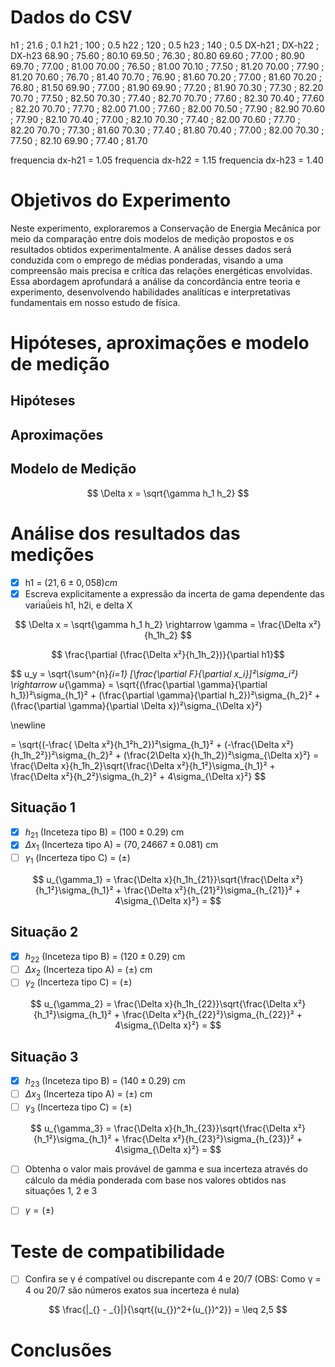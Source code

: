 # Dados do CSV

h1  ; 21.6 ; 0.1
h21 ; 100 ; 0.5
h22 ; 120 ; 0.5
h23 ; 140 ; 0.5
DX-h21 ; DX-h22 ; DX-h23
68.90  ; 75.60  ; 80.10
69.50  ; 76.30  ; 80.80
69.60  ; 77.00  ; 80.90
69.70  ; 77.00  ; 81.00
70.00  ; 76.50  ; 81.00
70.10  ; 77.50  ; 81.20
70.00  ; 77.90  ; 81.20
70.60  ; 76.70  ; 81.40
70.70  ; 76.90  ; 81.60
70.20  ; 77.00  ; 81.60
70.20  ; 76.80  ; 81.50
69.90  ; 77.00  ; 81.90
69.90  ; 77.20  ; 81.90
70.30  ; 77.30  ; 82.20
70.70  ; 77.50  ; 82.50
70.30  ; 77.40  ; 82.70
70.70  ; 77.60  ; 82.30
70.40  ; 77.60  ; 82.20
70.70  ; 77.70  ; 82.00
71.00  ; 77.60  ; 82.00
70.50  ; 77.90  ; 82.90
70.60  ; 77.90  ; 82.10
70.40  ; 77.00  ; 82.10
70.30  ; 77.40  ; 82.00
70.60  ; 77.70  ; 82.20
70.70  ; 77.30  ; 81.60
70.30  ; 77.40  ; 81.80
70.40  ; 77.00  ; 82.00
70.30  ; 77.50  ; 82.10
69.90  ; 77.40  ; 81.70

frequencia dx-h21 = 1.05
frequencia dx-h22 = 1.15
frequencia dx-h23 = 1.40

# Objetivos do Experimento

Neste experimento, exploraremos a Conservação de Energia Mecânica por meio da comparação entre dois modelos de medição propostos e os resultados obtidos experimentalmente. A análise desses dados será conduzida com o emprego de médias ponderadas, visando a uma compreensão mais precisa e crítica das relações energéticas envolvidas. Essa abordagem aprofundará a análise da concordância entre teoria e experimento, desenvolvendo habilidades analíticas e interpretativas fundamentais em nosso estudo de física.

# Hipóteses, aproximações e modelo de medição

## Hipóteses

## Aproximações

## Modelo de Medição

$$
\Delta x = \sqrt{\gamma h_1 h_2}
$$

# Análise dos resultados das medições

* [x] h1 = $(21,6 \pm 0,058) cm$ 
* [x] Escreva explicitamente a expressão da incerta de gama dependente das variaǘeis h1, h2i, e delta X

$$
\Delta x = \sqrt{\gamma h_1 h_2} \rightarrow \gamma = \frac{\Delta x²}{h_1h_2}
$$

$$
\frac{\partial (\frac{\Delta x²}{h_1h_2})}{\partial h1}$$

$$
u_y = \sqrt{\sum^{n}_{i=1} [\frac{\partial F}{\partial x_i}]²\sigma_i²} \rightarrow u_{\gamma} = \sqrt{(\frac{\partial \gamma}{\partial h_1})²\sigma_{h_1}² + (\frac{\partial \gamma}{\partial h_2})²\sigma_{h_2}² + (\frac{\partial \gamma}{\partial \Delta x})²\sigma_{\Delta x}²} 

\newline

= \sqrt{(-\frac{ \Delta x²}{h_1²h_2})²\sigma_{h_1}² + (-\frac{\Delta x²}{h_1h_2²})²\sigma_{h_2}² + (\frac{2\Delta x}{h_1h_2})²\sigma_{\Delta x}²} = \frac{\Delta x}{h_1h_2}\sqrt{\frac{\Delta x²}{h_1²}\sigma_{h_1}² + \frac{\Delta x²}{h_2²}\sigma_{h_2}² + 4\sigma_{\Delta x}²}
$$

## Situação 1
* [x] $h_{21}$ (Inceteza tipo B) = $(100 \pm 0.29)$ cm
* [x] $\Delta x_1$ (Incerteza tipo A) = $(70,24667 \pm 0.081)$ cm 
* [ ] $\gamma_1$ (Incerteza tipo C) = $( \pm )$ 

$$
u_{\gamma_1} = \frac{\Delta x}{h_1h_{21}}\sqrt{\frac{\Delta x²}{h_1²}\sigma_{h_1}² + \frac{\Delta x²}{h_{21}²}\sigma_{h_{21}}² + 4\sigma_{\Delta x}²} = 
$$

## Situação 2
* [x] $h_{22}$ (Inceteza tipo B) = $(120 \pm 0.29)$ cm
* [ ] $\Delta x_2$ (Incerteza tipo A) = $( \pm )$ cm 
* [ ] $\gamma_2$ (Incerteza tipo C) = $( \pm )$ 

$$
u_{\gamma_2} = \frac{\Delta x}{h_1h_{22}}\sqrt{\frac{\Delta x²}{h_1²}\sigma_{h_1}² + \frac{\Delta x²}{h_{22}²}\sigma_{h_{22}}² + 4\sigma_{\Delta x}²} = 
$$

## Situação 3
* [x] $h_{23}$ (Inceteza tipo B) = $(140 \pm 0.29)$ cm
* [ ] $\Delta x_3$ (Incerteza tipo A) = $( \pm )$ cm 
* [ ] $\gamma_3$ (Incerteza tipo C) = $( \pm )$ 

$$
u_{\gamma_3} = \frac{\Delta x}{h_1h_{23}}\sqrt{\frac{\Delta x²}{h_1²}\sigma_{h_1}² + \frac{\Delta x²}{h_{23}²}\sigma_{h_{23}}² + 4\sigma_{\Delta x}²} = 
$$

* [ ] Obtenha o valor mais provável de gamma e sua incerteza através do cálculo da média ponderada com base nos valores obtidos nas situações 1, 2 e 3

* [ ] $\gamma = ( \pm )$   

# Teste de compatibilidade
* [ ] Confira se γ é compatível ou discrepante com 4 e 20/7 (OBS: Como γ = 4 ou 20/7 são números exatos sua incerteza é nula)

$$
\frac{|_{} - _{}|}{\sqrt{(u_{})^2+(u_{})^2}} = \leq 2,5
$$

# Conclusões
